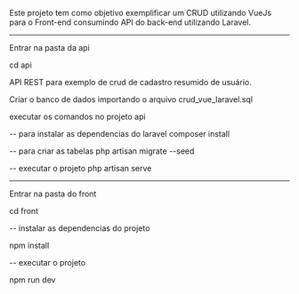 Este projeto tem como objetivo exemplificar um CRUD utilizando VueJs para o Front-end consumindo API do back-end utilizando Laravel.

---------------------------------------------
Entrar na pasta da api

cd api

API REST para exemplo de crud de cadastro resumido de usuário.

Criar o banco de dados importando o arquivo crud_vue_laravel.sql

executar os comandos no projeto api

-- para instalar as dependencias do laravel
composer install

-- para criar as tabelas
php artisan migrate --seed

-- executar o projeto
php artisan serve


-------------------------------------------

Entrar na pasta do front

cd front

-- instalar as dependencias do projeto

npm install

-- executar o projeto

npm run dev


